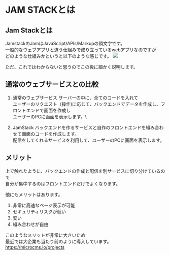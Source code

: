 # JAM STACKとは

## Jam Stackとは

JamstackのJamはJavaScript/APIs/Markupの頭文字です。\
一般的なウェブアプリと違う仕組みで成り立っているwebアプリなのですが\
どのような仕組みかというと以下のような感じです。 ![](image/jamstack\_flow.png)

ただ、これではわからないと思うのでこの後に細かく説明します。

## 通常のウェブサービスとの比較

1. 通常のウェブサービス サーバーの中に、全てのコードを入れて\
   ユーザーのリクエスト（操作)に応じて、バックエンドでデータを作成し、フロントエンドで画面を作成し\
   ユーザーのPCに画面を表示します。\

2. JamStack バックエンドを作るサービスと自作のフロントエンドを組み合わせて画面のコードを作成します。\
   配信をしてくれるサービスを利用して、ユーザーのPCに画面を表示します。

## メリット

上で触れたように、バックエンドの作成と配信を別サービスに切り分けているので\
自分が集中するのはフロントエンドだけでよくなります。

他にもメリットはあります。

1. 非常に高速なページ表示が可能
2. セキュリティリスクが低い
3. 安い
4. 組み合わせが自由

このようなメリットが非常に大きいため\
最近では大企業も当たり前のように導入しています。\
https://microcms.io/projects
